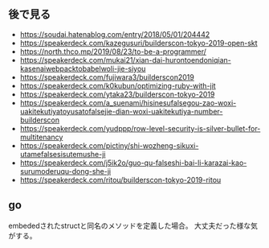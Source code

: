 ## 後で見る

- https://soudai.hatenablog.com/entry/2018/05/01/204442
- https://speakerdeck.com/kazegusuri/builderscon-tokyo-2019-open-skt
- https://north.thco.mp/2019/08/23/to-be-a-programmer/
- https://speakerdeck.com/mukai21/xian-dai-hurontoendoniqian-kasenaiwebpacktobabelwoli-jie-siyou
- https://speakerdeck.com/fujiwara3/builderscon2019
- https://speakerdeck.com/k0kubun/optimizing-ruby-with-jit
- https://speakerdeck.com/ytaka23/builderscon-tokyo-2019
- https://speakerdeck.com/a_suenami/hisinesufalsegou-zao-woxi-uakitekutiyatoyusatofalsejie-dian-woxi-uakitekutiya-number-builderscon
- https://speakerdeck.com/yudppp/row-level-security-is-silver-bullet-for-multitenancy
- https://speakerdeck.com/pictiny/shi-wozheng-sikuxi-utamefalsesisutemushe-ji
- https://speakerdeck.com/j5ik2o/guo-qu-falseshi-bai-li-karazai-kao-surumoderuqu-dong-she-ji
- https://speakerdeck.com/ritou/builderscon-tokyo-2019-ritou

## go

embededされたstructと同名のメソッドを定義した場合。
大丈夫だった様な気がする。
